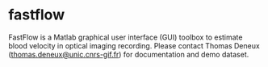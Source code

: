 # fastflow
FastFlow is a Matlab graphical user interface (GUI) toolbox to estimate blood velocity in optical imaging recording.  Please contact Thomas Deneux (thomas.deneux@unic.cnrs-gif.fr) for documentation and demo dataset.
